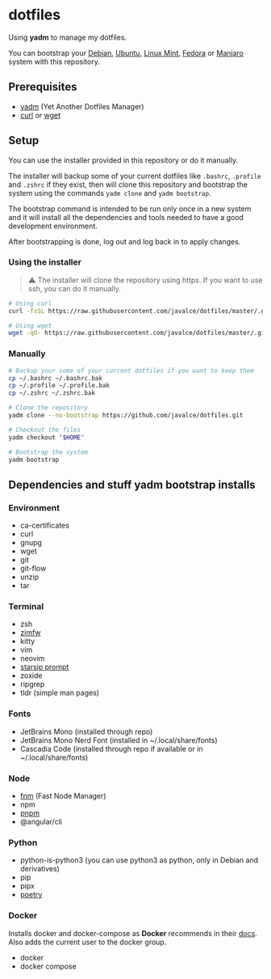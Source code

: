 # dotfiles

Using **yadm** to manage my dotfiles.

You can bootstrap your [Debian](https://www.debian.org), [Ubuntu](https://ubuntu.com), [Linux Mint](https://linuxmint.com), [Fedora](https://getfedora.org) or [Manjaro](https://manjaro.org) system with this repository.

## Prerequisites

- [yadm](https://yadm.io) (Yet Another Dotfiles Manager)
- [curl](https://curl.se) or [wget](https://www.gnu.org/software/wget/)

## Setup

You can use the installer provided in this repository or do it manually.

The installer will backup some of your current dotfiles like `.bashrc`, `.profile` and `.zshrc` if they exist, then will clone this repository and bootstrap the system using the commands `yadm clone` and `yadm bootstrap`.

The bootstrap command is intended to be run only once in a new system and it will install all the dependencies and tools needed to have a good development environment.

After bootstrapping is done, log out and log back in to apply changes.

### Using the installer

> :warning: The installer will clone the repository using https. If you want to use ssh, you can do it manually.

```bash
# Using curl
curl -fsSL https://raw.githubusercontent.com/javalce/dotfiles/master/.github/setup | bash

# Using wget
wget -qO- https://raw.githubusercontent.com/javalce/dotfiles/master/.github/setup | bash
```

### Manually

```bash
# Backup your some of your current dotfiles if you want to keep them
cp ~/.bashrc ~/.bashrc.bak
cp ~/.profile ~/.profile.bak
cp ~/.zshrc ~/.zshrc.bak

# Clone the repository
yadm clone --no-bootstrap https://github.com/javalce/dotfiles.git

# Checkout the files
yadm checkout "$HOME"

# Bootstrap the system
yadm bootstrap
```

## Dependencies and stuff yadm bootstrap installs

### Environment

- ca-certificates
- curl
- gnupg
- wget
- git
- git-flow
- unzip
- tar

### Terminal

- zsh
- [zimfw](https://zimfw.sh)
- kitty
- vim
- neovim
- [starsip prompt](https://starship.rs/)
- zoxide
- ripgrep
- tldr (simple man pages)

### Fonts

- JetBrains Mono (installed through repo)
- JetBrains Mono Nerd Font (installed in ~/.local/share/fonts)
- Cascadia Code (installed through repo if available or in ~/.local/share/fonts)

### Node

- [fnm](https://github.com/Schniz/fnm) (Fast Node Manager)
- npm
- [pnpm](https://pnpm.io)
- @angular/cli

### Python

- python-is-python3 (you can use python3 as python, only in Debian and derivatives)
- pip
- pipx
- [poetry](https://python-poetry.org)

### Docker

Installs docker and docker-compose as **Docker** recommends in their [docs](https://docs.docker.com/engine/install). Also adds the current user to the docker group.

- docker
- docker compose
